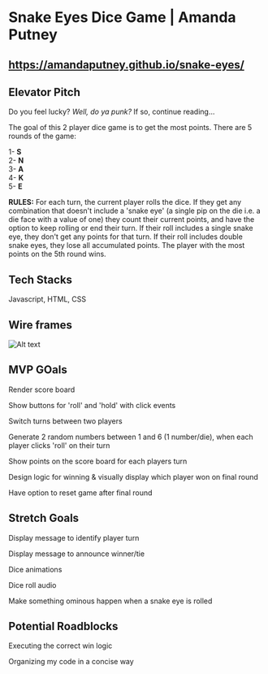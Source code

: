 # Snake Eyes Dice Game | Amanda Putney

## https://amandaputney.github.io/snake-eyes/

## Elevator Pitch
Do you feel lucky? _Well, do ya punk?_ If so, continue reading... 

The goal of this 2 player dice game is to get the most points.
There are 5 rounds of the game:

1- **S** \
2- **N** \
3- **A** \
4- **K** \
5- **E** 

**RULES:** For each turn, the current player rolls the dice. If they get any combination that doesn't include a 'snake eye' (a single pip on the die i.e. a die face with a value of one) they count their current points, and have the option to keep rolling or end their turn. If their roll includes a single snake eye, they don't get any points for that turn. If their roll includes double snake eyes, they lose all accumulated points. 
The player with the most points on the 5th round wins.

## Tech Stacks
Javascript, HTML, CSS

## Wire frames
![Alt text](images/wireframe.JPG)

## MVP GOals
Render score board

Show buttons for 'roll' and 'hold' with click events

Switch turns between two players

Generate 2 random numbers between 1 and 6 (1 number/die), when each player clicks 'roll' on their turn

Show points on the score board for each players turn

Design logic for winning & visually display which player won on final round

Have option to reset game after final round

## Stretch Goals

Display message to identify player turn

Display message to announce winner/tie

Dice animations

Dice roll audio

Make something ominous happen when a snake eye is rolled

## Potential Roadblocks

Executing the correct win logic

Organizing my code in a concise way
